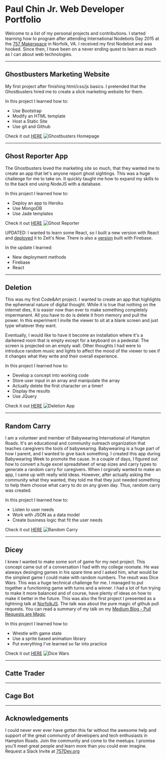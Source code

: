# Paul Chin Jr. Web Developer Portfolio
Welcome to a list of my personal projects and contributions. I started learning how to program after attending International Nodebots Day 2015 at the [757 Makerspace](http://757makerspace.com) in Norfolk, VA. I received my first Nodebot and was hooked. Since then, I have been on a never ending quest to learn as much as I can about web technologies. 

---
## Ghostbusters Marketing Website
My first project after finishing html/css/js basics. I pretended that the Ghostbusters hired me to create a slick marketing website for them. 

In this project I learned how to: 
* Use Bootstrap
* Modify an HTML template
* Host a Static Site
* Use git and Github

Check it out [HERE](http://ghostbusters.bitballoon.com)
![Ghostbusters Homepage](http://i.imgur.com/EA1jVfs.png)

---
## Ghost Reporter App
The Ghostbusters loved the marketing site so much, that they wanted me to create an app that let's anyone report ghost sightings. This was a huge challenge for me to take on. It quickly taught me how to expand my skills to to the back end using  NodeJS with a database.

In this project I learned how to: 
* Deploy an app to Heroku
* Use MongoDB
* Use Jade templates

Check it out [HERE](http://ghostreporter.herokuapp.com)
![Ghost Reporter](http://i.imgur.com/gnS6vcp.png)

UPDATED: I wanted to learn some React, so I built a new version with React and [deployed](https://ghostreporter-react-lxuotvklmv.now.sh/) it to Zeit's Now. There is also a [version](https://ghostreact.firebaseapp.com/) built with Firebase.

In the update I learned: 
* New deployment methods
* Firebase
* React

---
## Deletion
This was my first Code&Art project. I wanted to create an app that highlights the ephemeral nature of digital thought. While it is true that nothing on the internet dies, it is easier now than ever to make something completely impermanent. All you have to do is delete it from memory and pull the power. In this experiment I invite the viewer to sit at a blank screen and just type whatever they want. 

Eventually, I would like to have it become an installation where it's a darkened room that is empty except for a keyboard on a pedestal. The screen is projected on an empty wall. Other thoughts I had were to introduce random music and lights to affect the mood of the viewer to see if it changes what they write and their overall experience.

In this project I learned how to: 
* Develop a concept into working code
* Store user input in an array and manipulate the array
* Actually delete the first character on a timer! 
* Display the results
* Use JQuery

Check it out [HERE](http://pchinjr.github.io/deletion)
![Deletion App](http://i.imgur.com/JtCxTzx.png)

---
## Random Carry
I am a volunteer and member of Babywearing International of Hampton Roads. It's an educational and community outreach organization that teaches caregivers the tools of babywearing. Babywearing is a huge part of how I parent, and I wanted to give back something. I created this app during Babywearing Week to promote the cause. In a couple of days, I figured out how to convert a huge excel spreadsheet of wrap sizes and carry types to generate a random carry for caregivers. When I orginally wanted to make an app, I came up with really wild ideas. However, after actually asking the community what they wanted, they told me that they just needed something to help them choose what carry to do on any given day. Thus, random carry was created. 

In this project I learned how to: 
* Listen to user needs
* Work with JSON as a data model 
* Create business logic that fit the user needs

Check it out [HERE](http://randomcarry.bitballoon.com)
![Random Carry](http://i.imgur.com/YPm7S7x.png)

---
## Dicey
I knew I wanted to make some sort of game for my next project. This concept came out of a conversation I had with my college roomate. He was alaways desinging games in his spare time and I asked him, what would be the simplest game I could make with random numbers. The result was Dice Wars. This was a huge technical challenge for me. I managed to put together a functioning game with turns and a winner. I had a lot of fun trying to make it more balanced and of course, have plenty of ideas on how to make it better in the future. This was also the first project I presented as a lightning talk at [NorfolkJS](http://www.norfolkjs.org). The talk was about the pure magic of github pull requests. You can read a summary of my talk on my [Medium Blog - Pull Requests are Magic](https://medium.com/@paulchinjr/pull-requests-are-magic-58f24f0e8760)

In this project I learned how to:
* Wrestle with game state
* Use a sprite based animation library
* Put everything I've learned so far into practice

Check it out [HERE](http://pchinjr.github.io/dicey)
![Dice Wars](http://i.imgur.com/FPjKCbh.png)

---
## Catte Trader

---
## Cage Bot

---
## Acknowledgements
I could never ever ever have gotten this far without the awesome help and support of the great community of developers and tech enthusiasts in Hampton Roads. Join the community and come to the meetups. I promise you'll meet great people and learn more than you could ever imagine. Request a Slack Invite at [757Dev.org](http://757dev.org)
